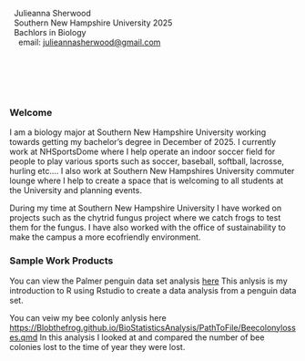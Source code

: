&nbsp; Julieanna Sherwood <br/>
&nbsp; Southern New Hampshire University 2025 <br/>
&nbsp; Bachlors in Biology <br/>
&nbsp; &nbsp; email: julieannasherwood@gmail.com<br/>


<br/>
<br/>
<br/>
<br/>

### Welcome

I am a biology major at Southern New Hampshire University working towards getting my bachelor’s degree in December of 2025. I currently work at NHSportsDome where I help operate an indoor soccer field for people to play various sports such as soccer, baseball, softball, lacrosse, hurling etc.... I also work at Southern New Hampshires University commuter lounge where I help to create a space that is welcoming to all students at the University and planning events.

During my time at Southern New Hampshire University I have worked on projects such as the chytrid fungus project where we catch frogs to test them for the fungus. I have also worked with the office of sustainability to make the campus a more ecofriendly environment. 


### Sample Work Products

You can view the Palmer penguin data set analysis [here](https://Blobthefrog.github.io/BioStatisticsAnalysis/PalmerPenguin_Initial.html) This anlysis is my introduction to R using Rstudio to create a data analysis from a penguin data set.

You can veiw my bee colonly anlysis here https://Blobthefrog.github.io/BioStatisticsAnalysis/PathToFile/Beecolonylosses.qmd In this analysis I looked at and compared the number of bee colonies lost to the time of year they were lost.
